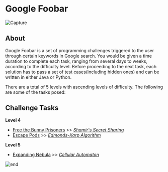 # Google Foobar
![Capture](https://user-images.githubusercontent.com/76123658/102495892-a796d080-40b1-11eb-9ff0-1acda5f9e30f.PNG)

## About
Google Foobar is a set of programming challenges triggered to the user through certain keywords in Google search. You would be given a time duration to complete each task, ranging from several days to weeks, according to the difficulty level. 
Before proceeding to the next task, each solution has to pass a set of test cases(including hidden ones) and can be written in either Java or Python. 

There are a total of 5 levels with ascending levels of difficulty. The following are some of the tasks posed: 

## Challenge Tasks
**Level 4**
- [Free the Bunny Prisoners](https://github.com/swx0/google-foobar/tree/main/Level%204_Free%20the%20Bunny%20Prisoners)  >>  [*Shamir's Secret Sharing*](https://en.wikipedia.org/wiki/Shamir%27s_Secret_Sharing)
- [Escape Pods](https://github.com/swx0/google-foobar/tree/main/Level%204_Escape%20Pods)  >>  [*Edmonds-Karp Algorithm*](https://en.wikipedia.org/wiki/Edmonds%E2%80%93Karp_algorithm)

**Level 5**
- [Expanding Nebula](https://github.com/swx0/google-foobar/tree/main/Level%205_Expanding%20Nebula)  >>  [*Cellular Automaton*](https://en.wikipedia.org/wiki/Cellular_automaton)

![end](https://user-images.githubusercontent.com/76123658/102495227-cf396900-40b0-11eb-82be-7cb860891600.PNG)
